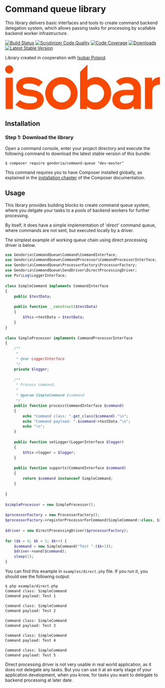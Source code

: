 # Command queue library

This library delivers basic interfaces and tools to create command backend delegation system, which allows
passing tasks for processing by scallable backend worker infrastructure.

[![Build Status](https://img.shields.io/travis/Gendoria/command-queue/master.svg)](https://travis-ci.org/Gendoria/command-queue)
[![Scrutinizer Code Quality](https://img.shields.io/scrutinizer/g/Gendoria/command-queue.svg)](https://scrutinizer-ci.com/g/Gendoria/command-queue/?branch=master)
[![Code Coverage](https://img.shields.io/scrutinizer/coverage/g/Gendoria/command-queue.svg)](https://scrutinizer-ci.com/g/Gendoria/command-queue/?branch=master)
[![Downloads](https://img.shields.io/packagist/dt/gendoria/command-queue.svg)](https://packagist.org/packages/gendoria/command-queue)
[![Latest Stable Version](https://img.shields.io/packagist/v/gendoria/command-queue.svg)](https://packagist.org/packages/gendoria/command-queue)

Library created in cooperation with [Isobar Poland](http://www.isobar.com/pl/).

![Isobar Poland](doc/images/isobar.jpg "Isobar Poland logo") 

## Installation

### Step 1: Download the library


Open a command console, enter your project directory and execute the
following command to download the latest stable version of this bundle:

```console
$ composer require gendoria/command-queue "dev-master"
```

This command requires you to have Composer installed globally, as explained
in the [installation chapter](https://getcomposer.org/doc/00-intro.md)
of the Composer documentation.

## Usage

This library provides building blocks to create command queue system, where you delgate
your tasks to a pools of backend workers for further processing.

By itself, it does have a simple implementation of 'direct' command queue,
where commands are not sent, but executed locally by a driver.

The simplest example of working queue chain using direct processing driver is below.

```php
use Gendoria\CommandQueue\Command\CommandInterface;
use Gendoria\CommandQueue\CommandProcessor\CommandProcessorInterface;
use Gendoria\CommandQueue\ProcessorFactory\ProcessorFactory;
use Gendoria\CommandQueue\SendDriver\DirectProcessingDriver;
use Psr\Log\LoggerInterface;

class SimpleCommand implements CommandInterface
{
    public $testData;
    
    public function __construct($testData)
    {
        $this->testData = $testData;
    }
}

class SimpleProcessor implements CommandProcessorInterface
{
    /**
     *
     * @var LoggerInterface
     */
    private $logger;
    
    /**
     * Process command.
     * 
     * @param SimpleCommand $command
     */
    public function process(CommandInterface $command)
    {
        echo "Command class: ".get_class($command)."\n";
        echo "Command payload: ".$command->testData."\n";
        echo "\n";
    }

    public function setLogger(LoggerInterface $logger)
    {
        $this->logger = $logger;
    }

    public function supports(CommandInterface $command)
    {
        return $command instanceof SimpleCommand;
    }

}

$simpleProcessor = new SimpleProcessor();

$processorFactory = new ProcessorFactory();
$processorFactory->registerProcessorForCommand(SimpleCommand::class, $simpleProcessor);

$driver = new DirectProcessingDriver($processorFactory);

for ($k = 0; $k < 5; $k++) {
    $command = new SimpleCommand("Test ".($k+1));
    $driver->send($command);
    sleep(1);
}
```

You can find this example in `examples/direct.php` file. If you run it, you should see the following output:

```console
$ php example/direct.php
Command class: SimpleCommand
Command payload: Test 1

Command class: SimpleCommand
Command payload: Test 2

Command class: SimpleCommand
Command payload: Test 3

Command class: SimpleCommand
Command payload: Test 4

Command class: SimpleCommand
Command payload: Test 5

```

Direct processing driver is not very usable in real world application, as it does not delegate any tasks.
But you can use it at an early stage of your application development, when you know, for tasks you want
to delegate to backend processing at later date.